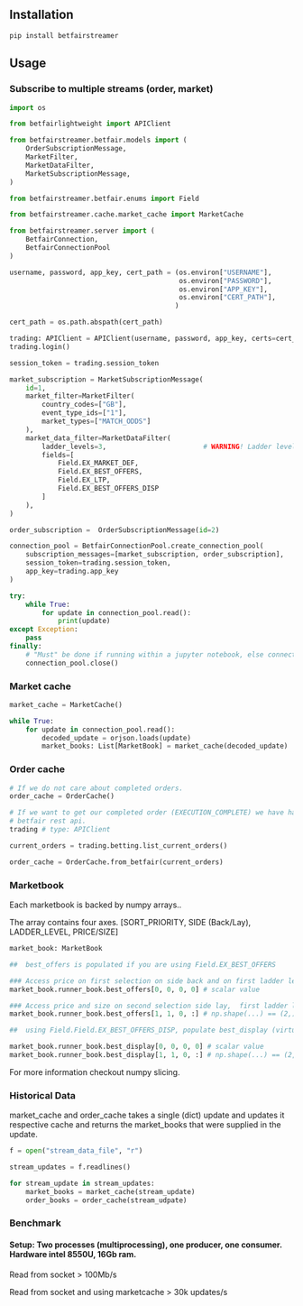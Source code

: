 ## Installation

```
pip install betfairstreamer
```
## Usage

### Subscribe to multiple streams (order, market)

```python
import os

from betfairlightweight import APIClient

from betfairstreamer.betfair.models import (
    OrderSubscriptionMessage,
    MarketFilter,
    MarketDataFilter,
    MarketSubscriptionMessage,
)

from betfairstreamer.betfair.enums import Field

from betfairstreamer.cache.market_cache import MarketCache

from betfairstreamer.server import (
    BetfairConnection, 
    BetfairConnectionPool
)

username, password, app_key, cert_path = (os.environ["USERNAME"], 
                                          os.environ["PASSWORD"], 
                                          os.environ["APP_KEY"], 
                                          os.environ["CERT_PATH"],
                                         )

cert_path = os.path.abspath(cert_path)

trading: APIClient = APIClient(username, password, app_key, certs=cert_path, locale=os.environ["LOCALE"])
trading.login()

session_token = trading.session_token

market_subscription = MarketSubscriptionMessage(
    id=1,
    market_filter=MarketFilter(
        country_codes=["GB"], 
        event_type_ids=["1"], 
        market_types=["MATCH_ODDS"]
    ),
    market_data_filter=MarketDataFilter(
        ladder_levels=3,                        # WARNING! Ladder levels are fixed to 3 atm !!
        fields=[
            Field.EX_MARKET_DEF,
            Field.EX_BEST_OFFERS,
            Field.EX_LTP,
            Field.EX_BEST_OFFERS_DISP
        ]
    ),   
)

order_subscription =  OrderSubscriptionMessage(id=2)

connection_pool = BetfairConnectionPool.create_connection_pool(
    subscription_messages=[market_subscription, order_subscription],
    session_token=trading.session_token,
    app_key=trading.app_key
)

try:
    while True:
        for update in connection_pool.read():  
            print(update)
except Exception:
    pass
finally:
    # "Must" be done if running within a jupyter notebook, else connections will be kept open.
    connection_pool.close()
```

### Market cache

```python
market_cache = MarketCache()

while True:
    for update in connection_pool.read():  
        decoded_update = orjson.loads(update)
        market_books: List[MarketBook] = market_cache(decoded_update)
```

### Order cache

```python
# If we do not care about completed orders.
order_cache = OrderCache()

# If we want to get our completed order (EXECUTION_COMPLETE) we have have to fetch them from
# betfair rest api. 
trading # type: APIClient

current_orders = trading.betting.list_current_orders()

order_cache = OrderCache.from_betfair(current_orders)  
```


### Marketbook

Each marketbook is backed by numpy arrays..

The array contains four axes. [SORT_PRIORITY, SIDE (Back/Lay), LADDER_LEVEL, PRICE/SIZE]

```python
market_book: MarketBook

##  best_offers is populated if you are using Field.EX_BEST_OFFERS

### Access price on first selection on side back and on first ladder level
market_book.runner_book.best_offers[0, 0, 0, 0] # scalar value

### Access price and size on second selection side lay,  first ladder level
market_book.runner_book.best_offers[1, 1, 0, :] # np.shape(...) == (2,)

##  using Field.Field.EX_BEST_OFFERS_DISP, populate best_display (virtualised prices/ what betfair homepage display) 

market_book.runner_book.best_display[0, 0, 0, 0] # scalar value
market_book.runner_book.best_display[1, 1, 0, :] # np.shape(...) == (2,)
```
For more information checkout numpy slicing.

### Historical Data
market_cache and order_cache takes a single (dict) update and updates it respective cache and returns the market_books that were supplied in the update.

```python
f = open("stream_data_file", "r")

stream_updates = f.readlines()

for stream_update in stream_updates:
    market_books = market_cache(stream_update)
    order_books = order_cache(stream_udpate)
```



### Benchmark

#### Setup: Two processes (multiprocessing), one producer, one consumer. Hardware intel 8550U, 16Gb ram.

Read from socket > 100Mb/s  

Read from socket and using marketcache > 30k updates/s

